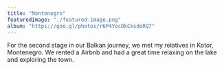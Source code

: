 ```yaml
---
title: "Montenegro"
featuredImage: "./featured-image.png"
album: "https://goo.gl/photos/r6P4YocDkCksdoRQ7"
---
```

For the second stage in our Balkan journey, we met my relatives in Kotor, Montenegro. We rented a Airbnb and
had a great time relaxing on the lake and exploring the town.
